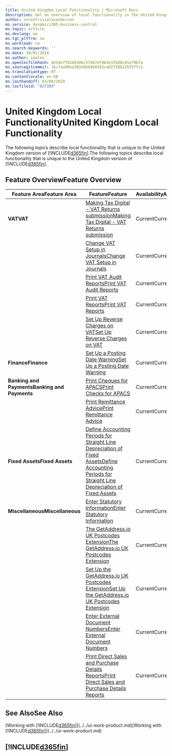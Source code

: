 ```yaml
---
title: United Kingdom Local Functionality | Microsoft Docs
description: Get an overview of local functionality in the United Kingdom version of Business Central.
author: sorenfriisalexandersen
ms.service: dynamics365-business-central
ms.topic: article
ms.devlang: na
ms.tgt_pltfrm: na
ms.workload: na
ms.search.keywords: ''
ms.date: 10/01/2018
ms.author: soalex
ms.openlocfilehash: de54e7f8160306c57d67ef4b4e3fbd8c65e79bfa
ms.sourcegitcommit: 1bcfaa99ea302e6b84b8361ca02730b135557fc1
ms.translationtype: HT
ms.contentlocale: en-GB
ms.lasthandoff: 03/08/2019
ms.locfileid: "827395"
---
```

# <a name="united-kingdom-local-functionality"></a><span data-ttu-id="b8917-103">United Kingdom Local Functionality</span><span class="sxs-lookup"><span data-stu-id="b8917-103">United Kingdom Local Functionality</span></span>
<span data-ttu-id="b8917-104">The following topics describe local functionality that is unique to the United Kingdom version of [!INCLUDE[d365fin](../../includes/d365fin_md.md)].</span><span class="sxs-lookup"><span data-stu-id="b8917-104">The following topics describe local functionality that is unique to the United Kingdom version of [!INCLUDE[d365fin](../../includes/d365fin_md.md)].</span></span>  

## <a name="feature-overview"></a><span data-ttu-id="b8917-105">Feature Overview</span><span class="sxs-lookup"><span data-stu-id="b8917-105">Feature Overview</span></span>


|<span data-ttu-id="b8917-106">Feature Area</span><span class="sxs-lookup"><span data-stu-id="b8917-106">Feature Area</span></span>|<span data-ttu-id="b8917-107">Feature</span><span class="sxs-lookup"><span data-stu-id="b8917-107">Feature</span></span>|<span data-ttu-id="b8917-108">Availability</span><span class="sxs-lookup"><span data-stu-id="b8917-108">Availability</span></span>|
|------------|-------|------------|
|<span data-ttu-id="b8917-109">**VAT**</span><span class="sxs-lookup"><span data-stu-id="b8917-109">**VAT**</span></span>|[<span data-ttu-id="b8917-110">Making Tax Digital - VAT Returns submission</span><span class="sxs-lookup"><span data-stu-id="b8917-110">Making Tax Digital - VAT Returns submission</span></span>](making-tax-digital-submit-vat-return.md)|<span data-ttu-id="b8917-111">Current</span><span class="sxs-lookup"><span data-stu-id="b8917-111">Current</span></span>|
||[<span data-ttu-id="b8917-112">Change VAT Setup in Journals</span><span class="sxs-lookup"><span data-stu-id="b8917-112">Change VAT Setup in Journals</span></span>](how-to-change-vat-setup-in-journals.md)|<span data-ttu-id="b8917-113">Current</span><span class="sxs-lookup"><span data-stu-id="b8917-113">Current</span></span>|
||[<span data-ttu-id="b8917-114">Print VAT Audit Reports</span><span class="sxs-lookup"><span data-stu-id="b8917-114">Print VAT Audit Reports</span></span>](how-to-print-vat-audit-reports.md)|<span data-ttu-id="b8917-115">Current</span><span class="sxs-lookup"><span data-stu-id="b8917-115">Current</span></span>|
||[<span data-ttu-id="b8917-116">Print VAT Reports</span><span class="sxs-lookup"><span data-stu-id="b8917-116">Print VAT Reports</span></span>](how-to-print-vat-reports.md)|<span data-ttu-id="b8917-117">Current</span><span class="sxs-lookup"><span data-stu-id="b8917-117">Current</span></span>|
||[<span data-ttu-id="b8917-118">Set Up Reverse Charges on VAT</span><span class="sxs-lookup"><span data-stu-id="b8917-118">Set Up Reverse Charges on VAT</span></span>](how-to-set-up-reverse-charges-on-vat.md)|<span data-ttu-id="b8917-119">Current</span><span class="sxs-lookup"><span data-stu-id="b8917-119">Current</span></span>|
|<span data-ttu-id="b8917-120">**Finance**</span><span class="sxs-lookup"><span data-stu-id="b8917-120">**Finance**</span></span>|[<span data-ttu-id="b8917-121">Set Up a Posting Date Warning</span><span class="sxs-lookup"><span data-stu-id="b8917-121">Set Up a Posting Date Warning</span></span>](how-to-set-up-a-posting-date-warning.md)|<span data-ttu-id="b8917-122">Current</span><span class="sxs-lookup"><span data-stu-id="b8917-122">Current</span></span>|
|<span data-ttu-id="b8917-123">**Banking and Payments**</span><span class="sxs-lookup"><span data-stu-id="b8917-123">**Banking and Payments**</span></span>|[<span data-ttu-id="b8917-124">Print Cheques for APACS</span><span class="sxs-lookup"><span data-stu-id="b8917-124">Print Checks for APACS</span></span>](how-to-print-checks-for-apacs.md)|<span data-ttu-id="b8917-125">Current</span><span class="sxs-lookup"><span data-stu-id="b8917-125">Current</span></span>|
||[<span data-ttu-id="b8917-126">Print Remittance Advice</span><span class="sxs-lookup"><span data-stu-id="b8917-126">Print Remittance Advice</span></span>](how-to-print-remittance-advice.md)|<span data-ttu-id="b8917-127">Current</span><span class="sxs-lookup"><span data-stu-id="b8917-127">Current</span></span>|
|<span data-ttu-id="b8917-128">**Fixed Assets**</span><span class="sxs-lookup"><span data-stu-id="b8917-128">**Fixed Assets**</span></span>|[<span data-ttu-id="b8917-129">Define Accounting Periods for Straight Line Depreciation of Fixed Assets</span><span class="sxs-lookup"><span data-stu-id="b8917-129">Define Accounting Periods for Straight Line Depreciation of Fixed Assets</span></span>](how-to-define-accounting-periods-for-straight-line-depreciation-of-fixed-assets.md)|<span data-ttu-id="b8917-130">Current</span><span class="sxs-lookup"><span data-stu-id="b8917-130">Current</span></span>|
|<span data-ttu-id="b8917-131">**Miscellaneous**</span><span class="sxs-lookup"><span data-stu-id="b8917-131">**Miscellaneous**</span></span>|[<span data-ttu-id="b8917-132">Enter Statutory Information</span><span class="sxs-lookup"><span data-stu-id="b8917-132">Enter Statutory Information</span></span>](how-to-enter-statutory-information.md)|<span data-ttu-id="b8917-133">Current</span><span class="sxs-lookup"><span data-stu-id="b8917-133">Current</span></span>|
||[<span data-ttu-id="b8917-134">The GetAddress.io UK Postcodes Extension</span><span class="sxs-lookup"><span data-stu-id="b8917-134">The GetAddress.io UK Postcodes Extension</span></span>](ui-extensions-getaddressio.md)|<span data-ttu-id="b8917-135">Current</span><span class="sxs-lookup"><span data-stu-id="b8917-135">Current</span></span>|
||[<span data-ttu-id="b8917-136">Set Up the GetAddress.io UK Postcodes Extension</span><span class="sxs-lookup"><span data-stu-id="b8917-136">Set Up the GetAddress.io UK Postcodes Extension</span></span>](uk-setup-postal-code-service.md)|<span data-ttu-id="b8917-137">Current</span><span class="sxs-lookup"><span data-stu-id="b8917-137">Current</span></span>|
||[<span data-ttu-id="b8917-138">Enter External Document Numbers</span><span class="sxs-lookup"><span data-stu-id="b8917-138">Enter External Document Numbers</span></span>](how-to-enter-external-document-numbers.md)|<span data-ttu-id="b8917-139">Current</span><span class="sxs-lookup"><span data-stu-id="b8917-139">Current</span></span>|
||[<span data-ttu-id="b8917-140">Print Direct Sales and Purchase Details Reports</span><span class="sxs-lookup"><span data-stu-id="b8917-140">Print Direct Sales and Purchase Details Reports</span></span>](how-to-print-direct-sales-and-purchase-details-reports.md)|<span data-ttu-id="b8917-141">Current</span><span class="sxs-lookup"><span data-stu-id="b8917-141">Current</span></span>|

## <a name="see-also"></a><span data-ttu-id="b8917-142">See Also</span><span class="sxs-lookup"><span data-stu-id="b8917-142">See Also</span></span>
<span data-ttu-id="b8917-143">[Working with [!INCLUDE[d365fin](../../includes/d365fin_md.md)]](../../ui-work-product.md)</span><span class="sxs-lookup"><span data-stu-id="b8917-143">[Working with [!INCLUDE[d365fin](../../includes/d365fin_md.md)]](../../ui-work-product.md)</span></span>  

## [!INCLUDE[d365fin](../../includes/free_trial_md.md)]  
